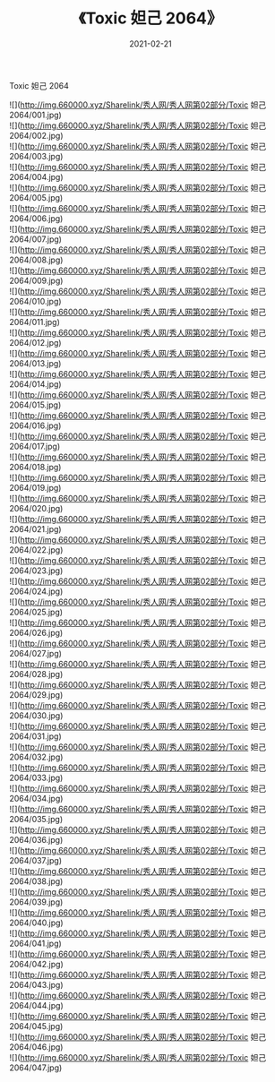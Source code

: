 ﻿---
layout: post
title:  《Toxic 妲己 2064》
date:   2021-02-21
img: http://img.660000.xyz/Sharelink/秀人网/秀人网第02部分/Toxic 妲己 2064/000.jpg
categories: [美女, 清纯, 唯美]
---

Toxic 妲己 2064

  ![](http://img.660000.xyz/Sharelink/秀人网/秀人网第02部分/Toxic 妲己 2064/001.jpg) <br> ![](http://img.660000.xyz/Sharelink/秀人网/秀人网第02部分/Toxic 妲己 2064/002.jpg) <br> ![](http://img.660000.xyz/Sharelink/秀人网/秀人网第02部分/Toxic 妲己 2064/003.jpg) <br> ![](http://img.660000.xyz/Sharelink/秀人网/秀人网第02部分/Toxic 妲己 2064/004.jpg) <br> ![](http://img.660000.xyz/Sharelink/秀人网/秀人网第02部分/Toxic 妲己 2064/005.jpg) <br> ![](http://img.660000.xyz/Sharelink/秀人网/秀人网第02部分/Toxic 妲己 2064/006.jpg) <br> ![](http://img.660000.xyz/Sharelink/秀人网/秀人网第02部分/Toxic 妲己 2064/007.jpg) <br> ![](http://img.660000.xyz/Sharelink/秀人网/秀人网第02部分/Toxic 妲己 2064/008.jpg) <br> ![](http://img.660000.xyz/Sharelink/秀人网/秀人网第02部分/Toxic 妲己 2064/009.jpg) <br> ![](http://img.660000.xyz/Sharelink/秀人网/秀人网第02部分/Toxic 妲己 2064/010.jpg) <br> ![](http://img.660000.xyz/Sharelink/秀人网/秀人网第02部分/Toxic 妲己 2064/011.jpg) <br> ![](http://img.660000.xyz/Sharelink/秀人网/秀人网第02部分/Toxic 妲己 2064/012.jpg) <br> ![](http://img.660000.xyz/Sharelink/秀人网/秀人网第02部分/Toxic 妲己 2064/013.jpg) <br> ![](http://img.660000.xyz/Sharelink/秀人网/秀人网第02部分/Toxic 妲己 2064/014.jpg) <br> ![](http://img.660000.xyz/Sharelink/秀人网/秀人网第02部分/Toxic 妲己 2064/015.jpg) <br> ![](http://img.660000.xyz/Sharelink/秀人网/秀人网第02部分/Toxic 妲己 2064/016.jpg) <br> ![](http://img.660000.xyz/Sharelink/秀人网/秀人网第02部分/Toxic 妲己 2064/017.jpg) <br> ![](http://img.660000.xyz/Sharelink/秀人网/秀人网第02部分/Toxic 妲己 2064/018.jpg) <br> ![](http://img.660000.xyz/Sharelink/秀人网/秀人网第02部分/Toxic 妲己 2064/019.jpg) <br> ![](http://img.660000.xyz/Sharelink/秀人网/秀人网第02部分/Toxic 妲己 2064/020.jpg) <br> ![](http://img.660000.xyz/Sharelink/秀人网/秀人网第02部分/Toxic 妲己 2064/021.jpg) <br> ![](http://img.660000.xyz/Sharelink/秀人网/秀人网第02部分/Toxic 妲己 2064/022.jpg) <br> ![](http://img.660000.xyz/Sharelink/秀人网/秀人网第02部分/Toxic 妲己 2064/023.jpg) <br> ![](http://img.660000.xyz/Sharelink/秀人网/秀人网第02部分/Toxic 妲己 2064/024.jpg) <br> ![](http://img.660000.xyz/Sharelink/秀人网/秀人网第02部分/Toxic 妲己 2064/025.jpg) <br> ![](http://img.660000.xyz/Sharelink/秀人网/秀人网第02部分/Toxic 妲己 2064/026.jpg) <br> ![](http://img.660000.xyz/Sharelink/秀人网/秀人网第02部分/Toxic 妲己 2064/027.jpg) <br> ![](http://img.660000.xyz/Sharelink/秀人网/秀人网第02部分/Toxic 妲己 2064/028.jpg) <br> ![](http://img.660000.xyz/Sharelink/秀人网/秀人网第02部分/Toxic 妲己 2064/029.jpg) <br> ![](http://img.660000.xyz/Sharelink/秀人网/秀人网第02部分/Toxic 妲己 2064/030.jpg) <br> ![](http://img.660000.xyz/Sharelink/秀人网/秀人网第02部分/Toxic 妲己 2064/031.jpg) <br> ![](http://img.660000.xyz/Sharelink/秀人网/秀人网第02部分/Toxic 妲己 2064/032.jpg) <br> ![](http://img.660000.xyz/Sharelink/秀人网/秀人网第02部分/Toxic 妲己 2064/033.jpg) <br> ![](http://img.660000.xyz/Sharelink/秀人网/秀人网第02部分/Toxic 妲己 2064/034.jpg) <br> ![](http://img.660000.xyz/Sharelink/秀人网/秀人网第02部分/Toxic 妲己 2064/035.jpg) <br> ![](http://img.660000.xyz/Sharelink/秀人网/秀人网第02部分/Toxic 妲己 2064/036.jpg) <br> ![](http://img.660000.xyz/Sharelink/秀人网/秀人网第02部分/Toxic 妲己 2064/037.jpg) <br> ![](http://img.660000.xyz/Sharelink/秀人网/秀人网第02部分/Toxic 妲己 2064/038.jpg) <br> ![](http://img.660000.xyz/Sharelink/秀人网/秀人网第02部分/Toxic 妲己 2064/039.jpg) <br> ![](http://img.660000.xyz/Sharelink/秀人网/秀人网第02部分/Toxic 妲己 2064/040.jpg) <br> ![](http://img.660000.xyz/Sharelink/秀人网/秀人网第02部分/Toxic 妲己 2064/041.jpg) <br> ![](http://img.660000.xyz/Sharelink/秀人网/秀人网第02部分/Toxic 妲己 2064/042.jpg) <br> ![](http://img.660000.xyz/Sharelink/秀人网/秀人网第02部分/Toxic 妲己 2064/043.jpg) <br> ![](http://img.660000.xyz/Sharelink/秀人网/秀人网第02部分/Toxic 妲己 2064/044.jpg) <br> ![](http://img.660000.xyz/Sharelink/秀人网/秀人网第02部分/Toxic 妲己 2064/045.jpg) <br> ![](http://img.660000.xyz/Sharelink/秀人网/秀人网第02部分/Toxic 妲己 2064/046.jpg) <br> ![](http://img.660000.xyz/Sharelink/秀人网/秀人网第02部分/Toxic 妲己 2064/047.jpg) <br>